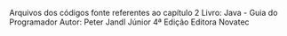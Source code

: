 Arquivos dos códigos fonte referentes ao capítulo 2
Livro: Java - Guia do Programador
Autor: Peter Jandl Júnior
4ª Edição
Editora Novatec
